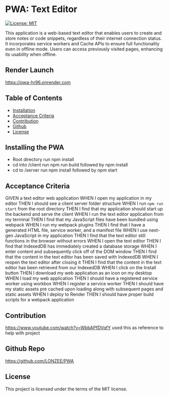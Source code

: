 # PWA: Text Editor

[![License: MIT](https://img.shields.io/badge/License-MIT-yellow.svg)](https://opensource.org/licenses/MIT)

This application is a web-based text editor that enables users to create and store notes or code snippets, regardless of their internet connection status. It incorporates service workers and Cache APIs to ensure full functionality even in offline mode. Users can access previously visited pages, enhancing its usability when offline.

## Render Launch 
https://pwa-hr96.onrender.com


## Table of Contents

* [Installation](#installation)
* [Acceptance Criteria](#asseptance-criteria)
* [Contribution](#contribution)
* [Github](#github-repo)
* [License](#license)

## Installing the PWA

* Root directory run npm install 
* cd into /client run npm run build followed by npm install
* cd to /server run npm install followed by npm start

## Acceptance Criteria

GIVEN a text editor web application
WHEN I open my application in my editor
THEN I should see a client server folder structure
WHEN I run `npm run start` from the root directory
THEN I find that my application should start up the backend and serve the client
WHEN I run the text editor application from my terminal
THEN I find that my JavaScript files have been bundled using webpack
WHEN I run my webpack plugins
THEN I find that I have a generated HTML file, service worker, and a manifest file
WHEN I use next-gen JavaScript in my application
THEN I find that the text editor still functions in the browser without errors
WHEN I open the text editor
THEN I find that IndexedDB has immediately created a database storage
WHEN I enter content and subsequently click off of the DOM window
THEN I find that the content in the text editor has been saved with IndexedDB
WHEN I reopen the text editor after closing it
THEN I find that the content in the text editor has been retrieved from our IndexedDB
WHEN I click on the Install button
THEN I download my web application as an icon on my desktop
WHEN I load my web application
THEN I should have a registered service worker using workbox
WHEN I register a service worker
THEN I should have my static assets pre cached upon loading along with subsequent pages and static assets
WHEN I deploy to Render
THEN I should have proper build scripts for a webpack application

## Contribution 
https://www.youtube.com/watch?v=WbbAPfDVqfY
used this as reference to help with project



## Github Repo

https://github.com/LONZEE/PWA

## License

This project is licensed under the terms of the MIT license.